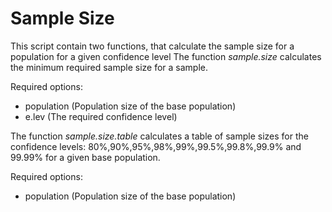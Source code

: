 # Sample Size #

This script contain two functions, that calculate the sample size for a population for a given confidence level
The function _sample.size_ calculates the minimum required sample size for a sample.

Required options:
- population (Population size of the base population)
- e.lev (The required confidence level)

The function _sample.size.table_ calculates a table of sample sizes for the confidence levels: 80%,90%,95%,98%,99%,99.5%,99.8%,99.9% and 99.99% for a given base population.

Required options:
- population (Population size of the base population)